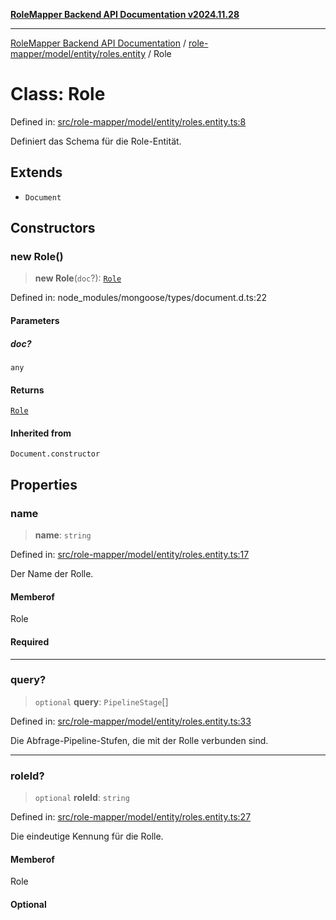 [**RoleMapper Backend API Documentation v2024.11.28**](../../../../../README.md)

***

[RoleMapper Backend API Documentation](../../../../../modules.md) / [role-mapper/model/entity/roles.entity](../README.md) / Role

# Class: Role

Defined in: [src/role-mapper/model/entity/roles.entity.ts:8](https://github.com/FlowCraft-AG/RoleMapper/blob/c1dd70009b43cf6900b6bde6d6bd8b801c1074ab/backend/src/role-mapper/model/entity/roles.entity.ts#L8)

Definiert das Schema für die Role-Entität.

## Extends

- `Document`

## Constructors

### new Role()

> **new Role**(`doc`?): [`Role`](Role.md)

Defined in: node\_modules/mongoose/types/document.d.ts:22

#### Parameters

##### doc?

`any`

#### Returns

[`Role`](Role.md)

#### Inherited from

`Document.constructor`

## Properties

### name

> **name**: `string`

Defined in: [src/role-mapper/model/entity/roles.entity.ts:17](https://github.com/FlowCraft-AG/RoleMapper/blob/c1dd70009b43cf6900b6bde6d6bd8b801c1074ab/backend/src/role-mapper/model/entity/roles.entity.ts#L17)

Der Name der Rolle.

#### Memberof

Role

#### Required

***

### query?

> `optional` **query**: `PipelineStage`[]

Defined in: [src/role-mapper/model/entity/roles.entity.ts:33](https://github.com/FlowCraft-AG/RoleMapper/blob/c1dd70009b43cf6900b6bde6d6bd8b801c1074ab/backend/src/role-mapper/model/entity/roles.entity.ts#L33)

Die Abfrage-Pipeline-Stufen, die mit der Rolle verbunden sind.

***

### roleId?

> `optional` **roleId**: `string`

Defined in: [src/role-mapper/model/entity/roles.entity.ts:27](https://github.com/FlowCraft-AG/RoleMapper/blob/c1dd70009b43cf6900b6bde6d6bd8b801c1074ab/backend/src/role-mapper/model/entity/roles.entity.ts#L27)

Die eindeutige Kennung für die Rolle.

#### Memberof

Role

#### Optional
